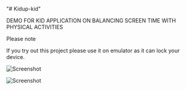 "# Kidup-kid"

DEMO FOR KID APPLICATION ON BALANCING SCREEN TIME WITH PHYSICAL ACTIVITIES

Please note

If you try out this project please use it on emulator as it can lock your device.

![Screenshot](https://user-images.githubusercontent.com/13272853/30741197-8d2dde1e-9f9c-11e7-9f2c-f13729ebee31.PNG)

![Screenshot](https://user-images.githubusercontent.com/13272853/30741233-acc6edf6-9f9c-11e7-9782-b14267ba2844.PNG)
